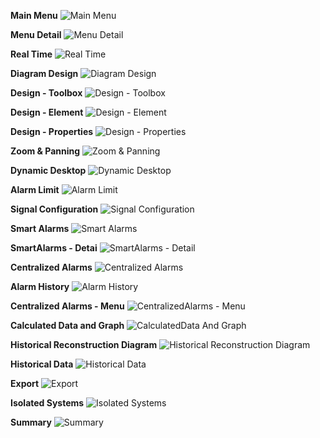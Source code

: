 **Main Menu**
![Main Menu](assets/01A_Menu.png)

**Menu Detail**
![Menu Detail](assets/01B_MenuDetail.png)

**Real Time**
![Real Time](assets/02_RealTime.png)

**Diagram Design**
![Diagram Design](assets/03A_DiagramDesign.png)

**Design - Toolbox**
![Design - Toolbox](assets/03B_Design_Toolbox.png)

**Design - Element**
![Design - Element](assets/03C_Design_Element.png)

**Design - Properties**
![Design - Properties](assets/03D_Design_Properties.png)

**Zoom & Panning**
![Zoom & Panning](assets/04_ZoomAndPanning.png)

**Dynamic Desktop**
![Dynamic Desktop](assets/05_DynamicDesktop.png)

**Alarm Limit**
![Alarm Limit](assets/06A_AlarmLimit.png)

**Signal Configuration**
![Signal Configuration](assets/06B_SignalConfiguration.png)

**Smart Alarms**
![Smart Alarms](assets/07A_SmartAlarms.png)

**SmartAlarms - Detai**
![SmartAlarms - Detail](assets/07B_SmartAlarms_Detail.png)

**Centralized Alarms**
![Centralized Alarms](assets/08A_CentralizedAlarms.png)

**Alarm History**
![Alarm History](assets/08B_AlarmHistory.png)

**Centralized Alarms - Menu**
![CentralizedAlarms - Menu](assets/08C_CentralizedAlarms_Menu.png)

**Calculated Data and Graph**
![CalculatedData And Graph](assets/09_CalculatedDataAndGraph.png)

**Historical Reconstruction Diagram**
![Historical Reconstruction Diagram](assets/10_HistoricalReconstructionDiagram.png)

**Historical Data**
![Historical Data](assets/11_HistoricalData.png)

**Export**
![Export](assets/12_Export.png)

**Isolated Systems**
![Isolated Systems](assets/13_IsolatedSystems.png)

**Summary**
![Summary](assets/14_Summary.png)

